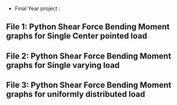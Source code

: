 - Final Year project :
## File 1: Python Shear Force Bending Moment graphs for Single Center pointed load
## File 2: Python Shear Force Bending Moment graphs for Single varying load
## File 3: Python Shear Force Bending Moment graphs for uniformly distributed load
